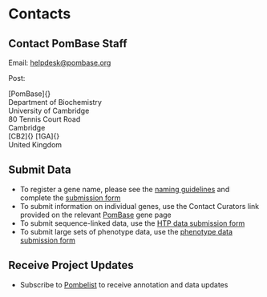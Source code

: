 # Contacts

Contact PomBase Staff
-------------------------

Email: [helpdesk@pombase.org](mailto:helpdesk@pombase.org)

Post:

[PomBase]{}\
Department of Biochemistry\
University of Cambridge\
80 Tennis Court Road\
Cambridge\
[CB2]{} [1GA]{}\
United Kingdom

Submit Data
-----------

-   To register a gene name, please see the [naming
    guidelines](submit-data/gene-naming-guidelines) and complete the
    [submission form](submit-data/registration-form)
-   To submit information on individual genes, use the Contact Curators
    link provided on the relevant [PomBase](http://www.pombase.org/)
    gene page
-   To submit sequence-linked data, use the [HTP data submission
    form](submit-data/data-submission-form)
-   To submit large sets of phenotype data, use the [phenotype data
    submission form](submit-data/phenotype-data-submission-form)

Receive Project Updates
-----------------------

-   Subscribe to [Pombelist](http://listserver.ebi.ac.uk/mailman/listinfo/pombelist) to receive
    annotation and data updates
